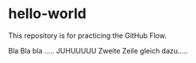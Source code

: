 # hello-world
This repository is for practicing the GitHub Flow.

Bla Bla bla ..... JUHUUUUU
Zweite Zeile gleich dazu.....
